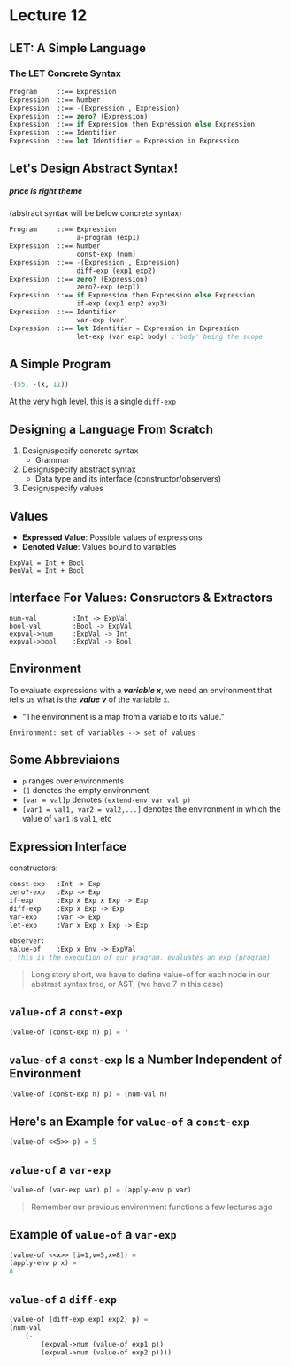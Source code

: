 # Lecture 12

## LET: A Simple Language

### The LET Concrete Syntax
```scheme
Program     ::== Expression
Expression  ::== Number
Expression  ::== -(Expression , Expression)
Expression  ::== zero? (Expression)
Expression  ::== if Expression then Expression else Expression
Expression  ::== Identifier
Expression  ::== let Identifier = Expression in Expression
```

## Let's Design Abstract Syntax!
##### *price is right theme*
(abstract syntax will be below concrete syntax)
```scheme
Program     ::== Expression
                 a-program (exp1)
Expression  ::== Number
                 const-exp (num)
Expression  ::== -(Expression , Expression)
                 diff-exp (exp1 exp2)
Expression  ::== zero? (Expression)
                 zero?-exp (exp1)
Expression  ::== if Expression then Expression else Expression
                 if-exp (exp1 exp2 exp3)
Expression  ::== Identifier
                 var-exp (var)
Expression  ::== let Identifier = Expression in Expression
                 let-exp (var exp1 body) ;'body' being the scope
```

## A Simple Program
```scheme
-(55, -(x, 11))
```
At the very high level, this is a single `diff-exp`

## Designing a Language From Scratch
1. Design/specify concrete syntax
    * Grammar
2. Design/specify abstract syntax
    * Data type and its interface (constructor/observers)
3. Design/specify values

## Values
* **Expressed Value**: Possible values of expressions
* **Denoted Value**: Values bound to variables
```
ExpVal = Int + Bool
DenVal = Int + Bool
```

## Interface For Values: Consructors & Extractors
```
num-val         :Int -> ExpVal
bool-val        :Bool -> ExpVal
expval->num     :ExpVal -> Int
expval->bool    :ExpVal -> Bool
```

## Environment
To evaluate expressions with a ***variable x***, we need an environment that tells us what is the ***value v*** of the variable `x`.
    
* "The environment is a map from a variable to its value."


```
Environment: set of variables --> set of values
```

## Some Abbreviaions
* `p` ranges over environments
* `[]` denotes the empty environment
* `[var = val]p` denotes `(extend-env var val p)`
* `[var1 = val1, var2 = val2,...]` denotes the environment in which the value of `var1` is `val1`, etc

## Expression Interface
constructors:
```scheme
const-exp   :Int -> Exp
zero?-exp   :Exp -> Exp
if-exp      :Exp x Exp x Exp -> Exp
diff-exp    :Exp x Exp -> Exp
var-exp     :Var -> Exp
let-exp     :Var x Exp x Exp -> Exp

observer:
value-of    :Exp x Env -> ExpVal
; this is the execution of our program. evaluates an exp (program)
```
> Long story short, we have to define value-of for each node in our abstrast syntax tree, or AST, (we have 7 in this case)

## `value-of` a `const-exp`
```scheme
(value-of (const-exp n) p) = ?
```

## `value-of` a `const-exp` Is a Number Independent of Environment
```scheme
(value-of (const-exp n) p) = (num-val n)
```

## Here's an Example for `value-of` a `const-exp`
```scheme
(value-of <<5>> p) = 5
```

## `value-of` a `var-exp`
```scheme
(value-of (var-exp var) p) = (apply-env p var)
```
> Remember our previous environment functions a few lectures ago

## Example of `value-of` a `var-exp`
```scheme
(value-of <<x>> [i=1,v=5,x=8]) =
(apply-env p x) =
8
```

## `value-of` a `diff-exp`
```scheme
(value-of (diff-exp exp1 exp2) p) =
(num-val
    (-
        (expval->num (value-of exp1 p))
        (expval->num (value-of exp2 p))))
```